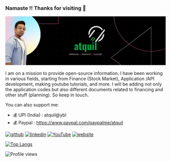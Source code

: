 
### Namaste !! Thanks for visiting  :cowboy_hat_face:
![](https://raw.githubusercontent.com/atquil/atquil/main/IMPROVISE%20%20INNOVATE%20%20SUCCEED.png)

I am on a mission to provide open-source information. I have been working in various fields, starting from Finance (Stock Market), Application /API development, making youtube tutorials, and more.
I will be adding not only the application codes but also different documents related to financing and other stuff (planning). So keep in touch. 

You can also support me: 
* :moneybag:  UPI (India) : atquil@ybl
* :moneybag: Paypal : https://www.paypal.com/paypalme/atquil



[<img src='https://cdn.jsdelivr.net/npm/simple-icons@3.0.1/icons/github.svg' alt='github' height='40'>](https://github.com/atquil)  [<img src='https://cdn.jsdelivr.net/npm/simple-icons@3.0.1/icons/linkedin.svg' alt='linkedin' height='40'>](https://www.linkedin.com/in/https://www.linkedin.com/in/atulyatech//)  [<img src='https://cdn.jsdelivr.net/npm/simple-icons@3.0.1/icons/youtube.svg' alt='YouTube' height='40'>](https://www.youtube.com/channel/https://www.youtube.com/channel/UCcl7nrBBvf8ytJhIqWC9kOA)  [<img src='https://cdn.jsdelivr.net/npm/simple-icons@3.0.1/icons/icloud.svg' alt='website' height='40'>](atquil.com)  

[![Top Langs](https://github-readme-stats.vercel.app/api/top-langs/?username=atquil)](https://github.com/anuraghazra/github-readme-stats)



![Profile views](https://gpvc.arturio.dev/atquil)  
